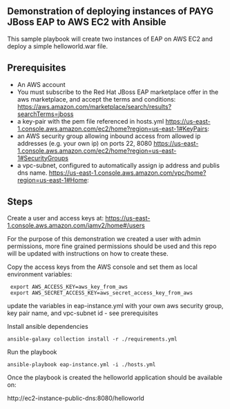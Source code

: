 ## Demonstration of deploying instances of PAYG JBoss EAP to AWS EC2 with Ansible

This sample playbook will create two instances of EAP on AWS EC2 and deploy a simple helloworld.war file.

## Prerequisites

* An AWS account
* You must subscribe to the Red Hat JBoss EAP marketplace offer in the aws marketplace, and accept the terms and conditions: https://aws.amazon.com/marketplace/search/results?searchTerms=jboss
* a key-pair with the pem file referenced in hosts.yml https://us-east-1.console.aws.amazon.com/ec2/home?region=us-east-1#KeyPairs:
* an AWS security group allowing inbound access from allowed ip addresses (e.g. your own ip) on ports 22, 8080 https://us-east-1.console.aws.amazon.com/ec2/home?region=us-east-1#SecurityGroups
* a vpc-subnet, configured to automatically assign ip address and publis dns name. https://us-east-1.console.aws.amazon.com/vpc/home?region=us-east-1#Home:


## Steps
Create a user and access keys at: https://us-east-1.console.aws.amazon.com/iamv2/home#/users 

For the purpose of this demonstration we created a user with admin permissions, more fine grained permissions should be used and this repo will be updated with instructions on how to create these.

Copy the access keys from the AWS console and set them as local environment variables:

```
 export AWS_ACCESS_KEY=aws_key_from_aws
 export AWS_SECRET_ACCESS_KEY=aws_secret_access_key_from_aws
```

update the variables in eap-instance.yml with your own aws security group, key pair name, and vpc-subnet id - see prerequisites

Install ansible dependencies

```ansible-galaxy collection install -r ./requirements.yml```

Run the playbook

```ansible-playbook eap-instance.yml -i ./hosts.yml```

Once the playbook is created the helloworld application should be available on:

http://ec2-instance-public-dns:8080/helloworld
